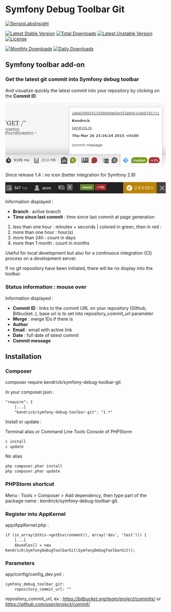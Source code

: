 Symfony Debug Toolbar Git
=========================

[![SensioLabsInsight](https://insight.sensiolabs.com/projects/08698266-b800-4ca4-bb20-8ceb65b3f31b/big.png)](https://insight.sensiolabs.com/projects/08698266-b800-4ca4-bb20-8ceb65b3f31b)

[![Latest Stable Version](https://poser.pugx.org/kendrick/symfony-debug-toolbar-git/v/stable.svg)](https://packagist.org/packages/kendrick/symfony-debug-toolbar-git) [![Total Downloads](https://poser.pugx.org/kendrick/symfony-debug-toolbar-git/downloads.svg)](https://packagist.org/packages/kendrick/symfony-debug-toolbar-git) [![Latest Unstable Version](https://poser.pugx.org/kendrick/symfony-debug-toolbar-git/v/unstable.svg)](https://packagist.org/packages/kendrick/symfony-debug-toolbar-git) [![License](https://poser.pugx.org/kendrick/symfony-debug-toolbar-git/license.svg)](https://packagist.org/packages/kendrick/symfony-debug-toolbar-git)

[![Monthly Downloads](https://poser.pugx.org/kendrick/symfony-debug-toolbar-git/d/monthly.png)](https://packagist.org/packages/kendrick/symfony-debug-toolbar-git) [![Daily Downloads](https://poser.pugx.org/kendrick/symfony-debug-toolbar-git/d/daily.png)](https://packagist.org/packages/kendrick/symfony-debug-toolbar-git)

## Symfony toolbar add-on

### Get the latest git commit into Symfony debug toolbar

And visualize quickly the latest commit into your repository by clicking on the **Commit ID**.

![SymfonyDebugToolbarGit](SymfonyDebugToolbarGit.png "SymfonyDebugToolbarGit")

Since release 1.4 : no icon (better integration for Symfony 2.8)

![SymfonyDebugToolbarGit2.8](symfony_toolbar_2-8.jpg "SymfonyDebugToolbarGit2.8")

Information displayed :

+ **Branch** : active branch
+ **Time since last commit** : time since last commit at page generation  

1. less than one hour : minutes + seconds | colored in green, then in red :
2. more than one hour : hour(s)
3. more than 24h : count in days
4. more than 1 month : count in months

Useful for local development but also for a continuous integration (CI) process on a development server.

If no git repository have been initiated, there will be no display into the toolbar.

### Status information : mouse over

Information displayed :

+ **Commit ID** : links to the commit URL on your repository (Github, Bitbucket..), base url is to set into repository_commit_url parameter
+ **Merge** : merge IDs if there is
+ **Author**
+ **Email** : email with active link
+ **Date** : full date of latest commit
+ **Commit message**

## Installation

### Composer

composer require kendrick/symfony-debug-toolbar-git

In your composer.json :

    "require": {
        [...]
        "kendrick/symfony-debug-toolbar-git": "1.*"

Install or update :
    
Terminal alias or Command Line Tools Console of PHPStorm

    c install
    c update

No alias

    php composer.phar install
    php composer.phar update

### PHPStorm shortcut

Menu : Tools > Composer > Add dependency, then type part of the package name : kendrick/symfony-debug-toolbar-git.

### Register into AppKernel

app/AppKernel.php :

    if (in_array($this->getEnvironment(), array('dev', 'test'))) {
        [...]
        $bundles[] = new Kendrick\SymfonyDebugToolbarGit\SymfonyDebugToolbarGit();
    
### Parameters

app/config/config_dev.yml :

    symfony_debug_toolbar_git:
        repository_commit_url: ""
        
repository_commit_url, ex : *https://bitbucket.org/team/project/commits/* or *https://github.com/user/project/commit/*
